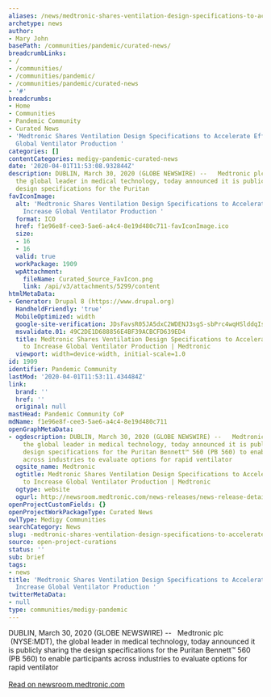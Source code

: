 ```yaml
---
aliases: /news/medtronic-shares-ventilation-design-specifications-to-accelerate-efforts-to-increase-global-ventilator-production
archetype: news
author:
- Mary John
basePath: /communities/pandemic/curated-news/
breadcrumbLinks:
- /
- /communities/
- /communities/pandemic/
- /communities/pandemic/curated-news
- '#'
breadcrumbs:
- Home
- Communities
- Pandemic Community
- Curated News
- 'Medtronic Shares Ventilation Design Specifications to Accelerate Efforts to Increase
  Global Ventilator Production '
categories: []
contentCategories: medigy-pandemic-curated-news
date: '2020-04-01T11:53:08.932844Z'
description: DUBLIN, March 30, 2020 (GLOBE NEWSWIRE) --   Medtronic plc  (NYSE:MDT),
  the global leader in medical technology, today announced it is publicly sharing the
  design specifications for the Puritan
favIconImage:
  alt: 'Medtronic Shares Ventilation Design Specifications to Accelerate Efforts to
    Increase Global Ventilator Production '
  format: ICO
  href: f1e96e8f-cee3-5ae6-a4c4-8e19d480c711-favIconImage.ico
  size:
  - 16
  - 16
  valid: true
  workPackage: 1909
  wpAttachment:
    fileName: Curated_Source_FavIcon.png
    link: /api/v3/attachments/5299/content
htmlMetaData:
- Generator: Drupal 8 (https://www.drupal.org)
  HandheldFriendly: 'true'
  MobileOptimized: width
  google-site-verification: JDsFavsR05JA5dxC2WDENJ3sgS-sbPrc4wqHSlddqIs
  msvalidate.01: 49C2DE1D688856E4BF39ACBCFD639ED4
  title: Medtronic Shares Ventilation Design Specifications to Accelerate Efforts
    to Increase Global Ventilator Production | Medtronic
  viewport: width=device-width, initial-scale=1.0
id: 1909
identifier: Pandemic Community
lastMod: '2020-04-01T11:53:11.434484Z'
link:
  brand: ''
  href: ''
  original: null
mastHead: Pandemic Community CoP
mdName: f1e96e8f-cee3-5ae6-a4c4-8e19d480c711
openGraphMetaData:
- ogdescription: DUBLIN, March 30, 2020 (GLOBE NEWSWIRE) --   Medtronic plc  (NYSE:MDT),
    the global leader in medical technology, today announced it is publicly sharing the
    design specifications for the Puritan Bennett™ 560 (PB 560) to enable participants
    across industries to evaluate options for rapid ventilator
  ogsite_name: Medtronic
  ogtitle: Medtronic Shares Ventilation Design Specifications to Accelerate Efforts
    to Increase Global Ventilator Production | Medtronic
  ogtype: website
  ogurl: http://newsroom.medtronic.com/news-releases/news-release-details/medtronic-shares-ventilation-design-specifications-accelerate
openProjectCustomFields: {}
openProjectWorkPackageType: Curated News
owlType: Medigy Communities
searchCategory: News
slug: -medtronic-shares-ventilation-design-specifications-to-accelerate-efforts-to-increase-global-ventilator-production
source: open-project-curations
status: ''
sub: brief
tags:
- news
title: 'Medtronic Shares Ventilation Design Specifications to Accelerate Efforts to
  Increase Global Ventilator Production '
twitterMetaData:
- null
type: communities/medigy-pandemic
---
```


DUBLIN, March 30, 2020 (GLOBE NEWSWIRE) --   Medtronic plc  (NYSE:MDT), the global leader in medical technology, today announced it is publicly sharing the design specifications for the Puritan Bennett™ 560 (PB 560) to enable participants across industries to evaluate options for rapid ventilator<br><br><a target="_blank" href=http://newsroom.medtronic.com/news-releases/news-release-details/medtronic-shares-ventilation-design-specifications-accelerate>Read on newsroom.medtronic.com</a>